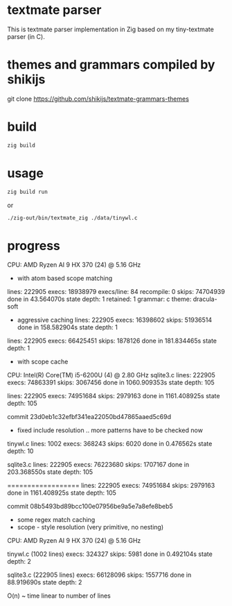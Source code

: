 # textmate parser

This is textmate parser implementation in Zig based on my tiny-textmate parser (in C).

# themes and grammars compiled by shikijs

git clone https://github.com/shikijs/textmate-grammars-themes

# build

```sh
zig build
```

# usage

```sh
zig build run
```
or
```sh
./zig-out/bin/textmate_zig ./data/tinywl.c
```

# progress

CPU: AMD Ryzen AI 9 HX 370 (24) @ 5.16 GHz

* with atom based scope matching

lines: 222905
execs: 18938979
execs/line: 84
recompile: 0
skips: 74704939
done in 43.564070s
state depth: 1
retained: 1
grammar: c
theme: dracula-soft

* aggressive caching
lines: 222905
execs: 16398602
skips: 51936514
done in 158.582904s
state depth: 1

lines: 222905
execs: 66425451
skips: 1878126
done in 181.834465s
state depth: 1

* with scope cache

CPU: Intel(R) Core(TM) i5-6200U (4) @ 2.80 GHz
sqlite3.c
lines: 222905
execs: 74863391
skips: 3067456
done in 1060.909353s
state depth: 105

lines: 222905
execs: 74951684
skips: 2979163
done in 1161.408925s
state depth: 105

commit 23d0eb1c32efbf341ea22050bd47865aaed5c69d
* fixed include resolution .. more patterns have to be checked now 

tinywl.c
lines: 1002
execs: 368243
skips: 6020
done in 0.476562s
state depth: 10

sqlite3.c
lines: 222905
execs: 76223680
skips: 1707167
done in 203.368550s
state depth: 105

==================
lines: 222905
execs: 74951684
skips: 2979163
done in 1161.408925s
state depth: 105

commit 08b5493bd89bcc100e07956be9a5e7a8efe8beb5 
* some regex match caching
* scope - style resolution (very primitive, no nesting)

CPU: AMD Ryzen AI 9 HX 370 (24) @ 5.16 GHz

tinywl.c (1002 lines)
execs: 324327
skips: 5981
done in 0.492104s
state depth: 2

sqlite3.c (222905 lines)
execs: 66128096
skips: 1557716
done in 88.919690s
state depth: 2

O(n) ~ time linear to number of lines



